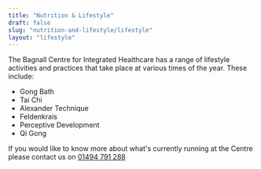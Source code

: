 ```yaml
---
title: "Nutrition & Lifestyle"
draft: false
slug: "nutrition-and-lifestyle/lifestyle"
layout: "lifestyle"
---
```


The Bagnall Centre for Integrated Healthcare has a range of lifestyle activities and practices that take place at various times of the year. These include:

* Gong Bath
* Tai Chi
* Alexander Technique
* Feldenkrais
* Perceptive Development
* Qi Gong

If you would like to know more about what's currently running at the Centre please contact us on [01494 791 288](01494791288)